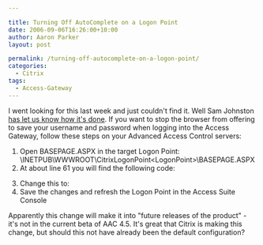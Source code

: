 ```yaml
---

title: Turning Off AutoComplete on a Logon Point
date: 2006-09-06T16:26:00+10:00
author: Aaron Parker
layout: post

permalink: /turning-off-autocomplete-on-a-logon-point/
categories:
  - Citrix
tags:
  - Access-Gateway
---
```

I went looking for this last week and just couldn't find it. Well Sam Johnston [has let us know how it's done](http://citrite.org/blogs/samj/2006/09/06/autocomplete-and-access-gateway/trackback/). If you want to stop the browser from offering to save your username and password when logging into the Access Gateway, follow these steps on your Advanced Access Control servers:

  1. Open BASEPAGE.ASPX in the target Logon Point: \INETPUB\WWWROOT\CitrixLogonPoint\<LogonPoint>\BASEPAGE.ASPX
  2. At about line 61 you will find the following code: <font face="courier new,courier"><form id="pageForm" runat="server"></font>
  3. Change this to: <font face="courier new,courier"><form id="pageForm" runat="server" autocomplete="off"></font>
  4. Save the changes and refresh the Logon Point in the Access Suite Console

Apparently this change will make it into "future releases of the product" - it's not in the current beta of AAC 4.5. It's great that Citrix is making this change, but should this not have already been the default configuration?